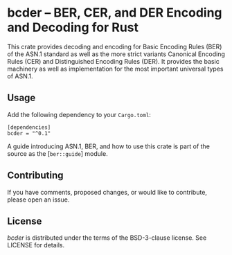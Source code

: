 # bcder – BER, CER, and DER Encoding and Decoding for Rust

This crate provides decoding and encoding for Basic Encoding Rules
(BER) of the ASN.1 standard as well as the more strict variants
Canonical Encoding Rules (CER) and Distinguished Encoding Rules (DER).
It provides the basic machinery as well as implementation for the most
important universal types of ASN.1.


## Usage

Add the following dependency to your `Cargo.toml`:

```
[dependencies]
bcder = "^0.1"
```

A guide introducing ASN.1, BER, and how to use this crate is part of the
source as the [`ber::guide`] module.

[`bcder::guide`]: https://docs.rs/bcder/0.1/bcder/guide/index.html


## Contributing

If you have comments, proposed changes, or would like to contribute,
please open an issue.


## License

_bcder_ is distributed under the terms of the BSD-3-clause license. See
LICENSE for details.

